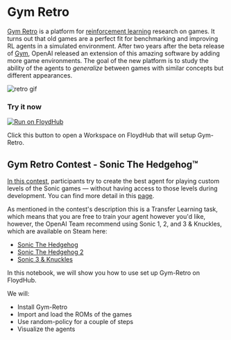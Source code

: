 # Gym Retro

[Gym Retro](https://blog.openai.com/gym-retro/) is a platform for [reinforcement learning](https://en.wikipedia.org/wiki/Reinforcement_learning) research on games. It turns out that old games are a perfect fit for benchmarking and improving RL agents in a simulated environment. After two years after the beta release of [Gym](https://blog.openai.com/openai-gym-beta/), OpenAI released an extension of this amazing software by adding more game environments. The goal of the new platform is to study the ability of the agents to *generalize* between games with similar concepts but different appearances.

![retro gif](https://github.com/floydhub/gym-retro-template/raw/master/images/retro.gif)

### Try it now

[![Run on FloydHub](https://s3-us-west-2.amazonaws.com/floydhub-assets/button/button.svg)](https://floydhub.com/run?template=https://github.com/floydhub/gym-retro-template)

Click this button to open a Workspace on FloydHub that will setup Gym-Retro.

## Gym Retro Contest - Sonic The Hedgehog™

[In this contest](https://blog.openai.com/retro-contest/), participants try to create the best agent for playing custom levels of the Sonic games — without having access to those levels during development. You can find more detail in this [page](https://contest.openai.com/details).

As mentioned in the contest's description this is a Transfer Learning task, which means that you are free to train your agent however you'd like, however, the OpenAI Team recommend using Sonic 1, 2, and 3 & Knuckles, which are available on Steam here:

- [Sonic The Hedgehog](http://store.steampowered.com/app/71113/Sonic_The_Hedgehog/)
- [Sonic The Hedgehog 2](http://store.steampowered.com/app/71163/Sonic_The_Hedgehog_2/)
- [Sonic 3 & Knuckles](http://store.steampowered.com/app/71162/Sonic_3___Knuckles/)

In this notebook, we will show you how to use set up Gym-Retro on FloydHub.

We will:

- Install Gym-Retro
- Import and load the ROMs of the games
- Use random-policy for a couple of steps
- Visualize the agents